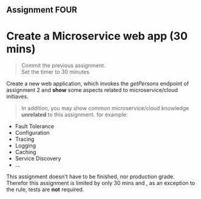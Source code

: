 Assignment FOUR
-

Create a **Microservice** web app (30 mins)
=

> Commit the previous assignment.   
> Set the timer to 30 minutes

Create a new web application, which invokes the *getPersons* endpoint of assignment 2 and **show** some aspects related to microservice/cloud initiaves.
> In addition, you may show common microservice/cloud knowledge **unrelated** to this assignment.
for example:   
- Fault Tolerance
- Configuration
- Tracing
- Logging
- Caching
- Service Discovery
- ...

This assignment doesn't have to be finished, nor production grade.
Therefor this assignment is limited by only 30 mins and , as an exception to the rule, tests are **not** required.